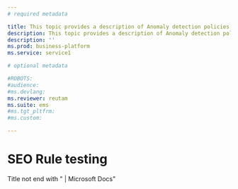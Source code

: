 ```yaml
---
# required metadata

title: This topic provides a description of Anomaly detection policies
description: This topic provides a description of Anomaly detection policies and provides reference informati on about the building blocks of an anomaly detection policy.
description: ''
ms.prod: business-platform
ms.service: service1

# optional metadata

#ROBOTS:
#audience:
#ms.devlang:
ms.reviewer: reutam
ms.suite: ems
#ms.tgt_pltfrm:
#ms.custom:

---
```


# SEO Rule testing 

Title not end with " |  Microsoft Docs"
